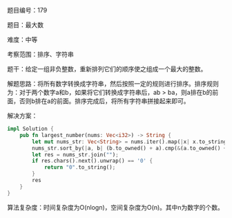 题目编号：179

题目：最大数

难度：中等

考察范围：排序、字符串

题干：给定一组非负整数，重新排列它们的顺序使之组成一个最大的整数。

解题思路：将所有数字转换成字符串，然后按照一定的规则进行排序。排序规则为：对于两个数字a和b，如果将它们转换成字符串后，ab > ba，则a排在b的前面，否则b排在a的前面。排序完成后，将所有字符串拼接起来即可。

解决方案：

```rust
impl Solution {
    pub fn largest_number(nums: Vec<i32>) -> String {
        let mut nums_str: Vec<String> = nums.iter().map(|x| x.to_string()).collect();
        nums_str.sort_by(|a, b| (b.to_owned() + a).cmp(&(a.to_owned() + b)));
        let res = nums_str.join("");
        if res.chars().next().unwrap() == '0' {
            return "0".to_string();
        }
        res
    }
}
```

算法复杂度：时间复杂度为O(nlogn)，空间复杂度为O(n)。其中n为数字的个数。